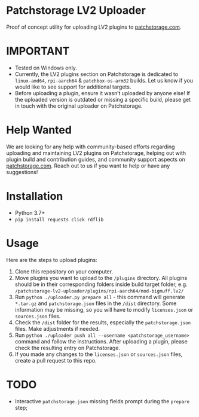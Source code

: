 # Patchstorage LV2 Uploader
Proof of concept utility for uploading LV2 plugins to [patchstorage.com](https://patchstorage.com/platform/lv2-plugins/).

# IMPORTANT
- Tested on Windows only.
- Currently, the LV2 plugins section on Patchstorage is dedicated to `linux-amd64`, `rpi-aarch64` & `patchbox-os-arm32` builds. Let us know if you would like to see support for additional targets.
- Before uploading a plugin, ensure it wasn’t uploaded by anyone else! If the uploaded version is outdated or missing a specific build, please get in touch with the original uploader on Patchstorage.

# Help Wanted
We are looking for any help with community-based efforts regarding uploading and maintaining LV2 plugins on Patchstorage, helping out with plugin build and contribution guides, and community support aspects on [patchstorage.com](https://patchstorage.com/platform/lv2-plugins/). Reach out to us if you want to help or have any suggestions!

# Installation
- Python 3.7+
- `pip install requests click rdflib`

# Usage
Here are the steps to upload plugins:

1. Clone this repository on your computer.
1. Move plugins you want to upload to the `/plugins` directory. All plugins should be in their corresponding folders inside build target folder, e.g. `/patchstorage-lv2-uploader/plugins/rpi-aarch64/mod-bigmuff.lv2/`
1. Run `python ./uploader.py prepare all` - this command will generate `*.tar.gz` and `patchstorage.json` files in the `/dist` directory. Some information may be missing, so you will have to modify `licenses.json` or `sources.json` files.
1. Check the `/dist` folder for the results, especially the `patchstorage.json` files. Make adjustments if needed.
1. Run `python ./uploader push all --username <patchstorage_username>` command and follow the instructions. After uploading a plugin, please check the resulting entry on Patchstorage.
1. If you made any changes to the `licenses.json` or `sources.json` files, create a pull request to this repo.

# TODO
- Interactive `patchstorage.json` missing fields prompt during the `prepare` step;
